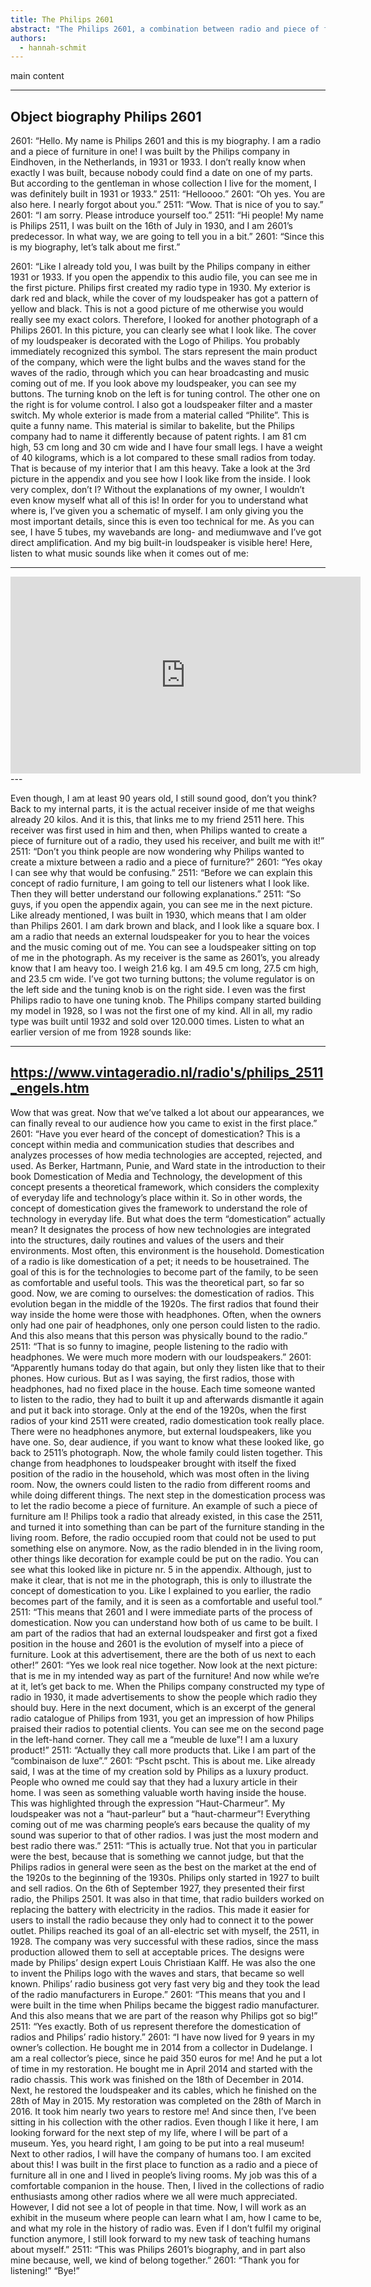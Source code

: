 ```yaml
---
title: The Philips 2601
abstract: "The Philips 2601, a combination between radio and piece of furniture, is a product of the radio domestication process."
authors:
  - hannah-schmit
--- 
```


main content

---
Object biography Philips 2601
---
2601: “Hello. My name is Philips 2601 and this is my biography. I am a radio and a piece of furniture in one! I was built by the Philips company in Eindhoven, in the Netherlands, in 1931 or 1933. I don’t really know when exactly I was built, because nobody could find a date on one of my parts. But according to the gentleman in whose collection I live for the moment, I was definitely built in 1931 or 1933.”
2511: “Helloooo.”
2601: “Oh yes. You are also here. I nearly forgot about you.”
2511: “Wow. That is nice of you to say.”
2601: “I am sorry. Please introduce yourself too.”
2511: “Hi people! My name is Philips 2511, I was built on the 16th of July in 1930, and I am 2601’s predecessor. In what way, we are going to tell you in a bit.”
2601: “Since this is my biography, let’s talk about me first.”

2601: “Like I already told you, I was built by the Philips company in either 1931 or 1933. If you open the appendix to this audio file, you can see me in the first picture. Philips first created my radio type in 1930. My exterior is dark red and black, while the cover of my loudspeaker has got a pattern of yellow and black. This is not a good picture of me otherwise you would really see my exact colors. Therefore, I looked for another photograph of a Philips 2601. In this picture, you can clearly see what I look like. The cover of my loudspeaker is decorated with the Logo of Philips. You probably immediately recognized this symbol. The stars represent the main product of the company, which were the light bulbs and the waves stand for the waves of the radio, through which you can hear broadcasting and music coming out of me. If you look above my loudspeaker, you can see my buttons. The turning knob on the left is for tuning control. The other one on the right is for volume control. I also got a loudspeaker filter and a master switch. My whole exterior is made from a material called “Philite”. This is quite a funny name. This material is similar to bakelite, but the Philips company had to name it differently because of patent rights. I am 81 cm high, 53 cm long and 30 cm wide and I have four small legs. I have a weight of 40 kilograms, which is a lot compared to these small radios from today. That is because of my interior that I am this heavy. Take a look at the 3rd picture in the appendix and you see how I look like from the inside. I look very complex, don’t I? Without the explanations of my owner, I wouldn’t even know myself what all of this is! In order for you to understand what where is, I’ve given you a schematic of myself. I am only giving you the most important details, since this is even too technical for me. As you can see, I have 5 tubes, my wavebands are long- and mediumwave and I’ve got direct amplification. And my big built-in loudspeaker is visible here! Here, listen to what music sounds like when it comes out of me: 

---
<iframe width="560" height="315" src="https://www.youtube.com/embed/mwTkkJsq5mE?si=I90tXIfwwHSVLlZJ" title="YouTube video player" frameborder="0" allow="accelerometer; autoplay; clipboard-write; encrypted-media; gyroscope; picture-in-picture; web-share" allowfullscreen></iframe>
--- 

Even though, I am at least 90 years old, I still sound good, don’t you think? Back to my internal parts, it is the actual receiver inside of me that weighs already 20 kilos. And it is this, that links me to my friend 2511 here. This receiver was first used in him and then, when Philips wanted to create a piece of furniture out of a radio, they used his receiver, and built me with it!” 
2511: “Don’t you think people are now wondering why Philips wanted to create a mixture between a radio and a piece of furniture?” 
2601: “Yes okay I can see why that would be confusing.” 
2511: “Before we can explain this concept of radio furniture, I am going to tell our listeners what I look like. Then they will better understand our following explanations.”
2511: “So guys, if you open the appendix again, you can see me in the next picture. Like already mentioned, I was built in 1930, which means that I am older than Philips 2601. I am dark brown and black, and I look like a square box. I am a radio that needs an external loudspeaker for you to hear the voices and the music coming out of me. You can see a loudspeaker sitting on top of me in the photograph. As my receiver is the same as 2601’s, you already know that I am heavy too. I weigh 21.6 kg. I am 49.5 cm long, 27.5 cm high, and 23.5 cm wide. I’ve got two turning buttons; the volume regulator is on the left side and the tuning knob is on the right side. I even was the first Philips radio to have one tuning knob. The Philips company started building my model in 1928, so I was not the first one of my kind. All in all, my radio type was built until 1932 and sold over 120.000 times.  Listen to what an earlier version of me from 1928 sounds like:

---
https://www.vintageradio.nl/radio's/philips_2511_engels.htm
---
Wow that was great. Now that we’ve talked a lot about our appearances, we can finally reveal to our audience how you came to exist in the first place.”
2601: “Have you ever heard of the concept of domestication? This is a concept within media and communication studies that describes and analyzes processes of how media technologies are accepted, rejected, and used. As Berker, Hartmann, Punie, and Ward state in the introduction to their book Domestication of Media and Technology, the development of this concept presents a theoretical framework, which considers the complexity of everyday life and technology’s place within it. So in other words, the concept of domestication gives the framework to understand the role of technology in everyday life. But what does the term “domestication” actually mean? It designates the process of how new technologies are integrated into the structures, daily routines and values of the users and their environments. Most often, this environment is the household. Domestication of a radio is like domestication of a pet; it needs to be housetrained. The goal of this is for the technologies to become part of the family, to be seen as comfortable and useful tools. This was the theoretical part, so far so good. Now, we are coming to ourselves: the domestication of radios. 
This evolution began in the middle of the 1920s. The first radios that found their way inside the home were those with headphones. Often, when the owners only had one pair of headphones, only one person could listen to the radio. And this also means that this person was physically bound to the radio.” 
2511: “That is so funny to imagine, people listening to the radio with headphones. We were much more modern with our loudspeakers.”
2601: “Apparently humans today do that again, but only they listen like that to their phones. How curious. But as I was saying, the first radios, those with headphones, had no fixed place in the house. Each time someone wanted to listen to the radio, they had to built it up and afterwards dismantle it again and put it back into storage. Only at the end of the 1920s, when the first radios of your kind 2511 were created, radio domestication took really place. There were no headphones anymore, but external loudspeakers, like you have one. So, dear audience, if you want to know what these looked like, go back to 2511’s photograph. Now, the whole family could listen together. This change from headphones to loudspeaker brought with itself the fixed position of the radio in the household, which was most often in the living room. Now, the owners could listen to the radio from different rooms and while doing different things. The next step in the domestication process was to let the radio become a piece of furniture. An example of such a piece of furniture am I! Philips took a radio that already existed, in this case the 2511, and turned it into something than can be part of the furniture standing in the living room. Before, the radio occupied room that could not be used to put something else on anymore. Now, as the radio blended in in the living room, other things like decoration for example could be put on the radio. You can see what this looked like in picture nr. 5 in the appendix. Although, just to make it clear, that is not me in the photograph, this is only to illustrate the concept of domestication to you. Like I explained to you earlier, the radio becomes part of the family, and it is seen as a comfortable and useful tool.” 
2511: “This means that 2601 and I were immediate parts of the process of domestication. Now you can understand how both of us came to be built. I am part of the radios that had an external loudspeaker and first got a fixed position in the house and 2601 is the evolution of myself into a piece of furniture. Look at this advertisement, there are the both of us next to each other!”
2601: “Yes we look real nice together. Now look at the next picture: that is me in my intended way as part of the furniture! And now while we’re at it, let’s get back to me. When the Philips company constructed my type of radio in 1930, it made advertisements to show the people which radio they should buy. Here in the next document, which is an excerpt of the general radio catalogue of Philips from 1931, you get an impression of how Philips praised their radios to potential clients. You can see me on the second page in the left-hand corner. They call me a “meuble de luxe”! I am a luxury product!”
2511: “Actually they call more products that. Like I am part of the “combinaison de luxe”.”
2601: “Pscht pscht. This is about me. Like already said, I was at the time of my creation sold by Philips as a luxury product. People who owned me could say that they had a luxury article in their home. I was seen as something valuable worth having inside the house. This was highlighted through the expression “Haut-Charmeur”. My loudspeaker was not a “haut-parleur” but a “haut-charmeur”! Everything coming out of me was charming people’s ears because the quality of my sound was superior to that of other radios. I was just the most modern and best radio there was.”
2511: “This is actually true. Not that you in particular were the best, because that is something we cannot judge, but that the Philips radios in general were seen as the best on the market at the end of the 1920s to the beginning of the 1930s. Philips only started in 1927 to built and sell radios. On the 6th of September 1927, they presented their first radio, the Philips 2501. It was also in that time, that radio builders worked on replacing the battery with electricity in the radios. This made it easier for users to install the radio because they only had to connect it to the power outlet. Philips reached its goal of an all-electric set with myself, the 2511, in 1928. The company was very successful with these radios, since the mass production allowed them to sell at acceptable prices. The designs were made by Philips’ design expert Louis Christiaan Kalff. He was also the one to invent the Philips logo with the waves and stars, that became so well known. Philips’ radio business got very fast very big and they took the lead of the radio manufacturers in Europe.”
2601: “This means that you and I were built in the time when Philips became the biggest radio manufacturer. And this also means that we are part of the reason why Philips got so big!”
2511: “Yes exactly. Both of us represent therefore the domestication of radios and Philips’ radio history.” 
2601: “I have now lived for 9 years in my owner’s collection. He bought me in 2014 from a collector in Dudelange. I am a real collector’s piece, since he paid 350 euros for me! And he put a lot of time in my restoration. He bought me in April 2014 and started with the radio chassis. This work was finished on the 18th of December in 2014. Next, he restored the loudspeaker and its cables, which he finished on the 28th of May in 2015. My restoration was completed on the 28th of March in 2016. It took him nearly two years to restore me! And since then, I’ve been sitting in his collection with the other radios. Even though I like it here, I am looking forward for the next step of my life, where I will be part of a museum. Yes, you heard right, I am going to be put into a real museum! Next to other radios, I will have the company of humans too. I am excited about this! I was built in the first place to function as a radio and a piece of furniture all in one and I lived in people’s living rooms. My job was this of a comfortable companion in the house. Then, I lived in the collections of radio enthusiasts among other radios where we all were much appreciated. However, I did not see a lot of people in that time. Now, I will work as an exhibit in the museum where people can learn what I am, how I came to be, and what my role in the history of radio was. Even if I don’t fulfil my original function anymore, I still look forward to my new task of teaching humans about myself.”
 2511: “This was Philips 2601’s biography, and in part also mine because, well, we kind of belong together.”
2601: “Thank you for listening!”
“Bye!” 
